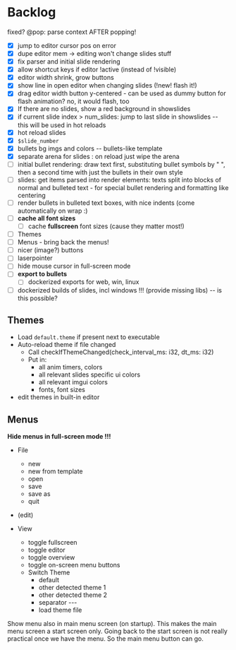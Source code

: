 # Backlog

fixed? @pop: parse context AFTER popping!


- [x] jump to editor cursor pos on error
- [x] dupe editor mem -> editing won't change slides stuff
- [x] fix parser and initial slide rendering
- [x] allow shortcut keys if editor !active (instead of !visible)
- [x] editor width shrink, grow buttons
- [x] show line in open editor when changing slides (!new! flash it!)
- [x] drag editor width button y-centered - can be used as dummy button for flash animation? no, it would flash, too
- [x] If there are no slides, show a red background in showslides
- [x] if current slide index > num_slides: jump to last slide in showslides -- this will be used in hot reloads
- [x] hot reload slides
- [x] `$slide_number`
- [x] bullets bg imgs and colors -- bullets-like template
- [x] separate arena for slides : on reload just wipe the arena
- [ ] initial bullet rendering: draw text first, substituting bullet symbols by "  ", then a second time with just the bullets in their own style
- [ ] slides: get items parsed into render elements: texts split into blocks of normal and bulleted text - for special bullet rendering and formatting like centering
- [ ] render bullets in bulleted text boxes, with nice indents (come automatically on wrap :) 
- [ ] **cache all font sizes**
  - [ ] cache **fullscreen** font sizes (cause they matter most!)
- [ ] Themes
- [ ] Menus - bring back the menus!
- [ ] nicer (image?) buttons
- [ ] laserpointer
- [ ] hide mouse cursor in full-screen mode
- [ ] **export to bullets** 
  - [ ] dockerized exports for web, win, linux
- [ ] dockerized builds of slides, incl windows !!! (provide missing libs) -- is this possible?

## Themes
- Load `default.theme` if present next to executable
- Auto-reload theme if file changed
    - Call checkIfThemeChanged(check_interval_ms: i32, dt_ms: i32) 
    - Put in:
        - all anim timers, colors
        - all relevant slides specific ui colors
        - all relevant imgui colors
        - fonts, font sizes
- edit themes in built-in editor

## Menus

**Hide menus in full-screen mode !!!** 

- File
    - new
    - new from template
    - open
    - save
    - save as
    - quit

- (edit)

- View
    - toggle fullscreen
    - toggle editor
    - toggle overview
    - toggle on-screen menu buttons
    - Switch Theme
        - default
        - other detected theme 1
        - other detected theme 2
        - separator ---
        - load theme file

Show menu also in main menu screen (on startup). This makes the main menu screen a start screen only. Going back to the start screen is not really practical once we have the menu. So the main menu button can go.


